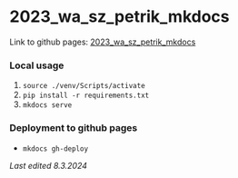 # 2023_wa_sz_petrik_mkdocs
Link to github pages: [2023_wa_sz_petrik_mkdocs](https://gyarab.github.io/2023_wa_sz_petrik_mkdocs/)

### Local usage
1. `source ./venv/Scripts/activate`
2. `pip install -r requirements.txt`
3. `mkdocs serve`

### Deployment to github pages
- `mkdocs gh-deploy`

*Last edited 8.3.2024*
